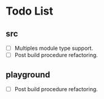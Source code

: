 # Todo List

## src

- [ ] Multiples module type support.
- [ ] Post build procedure refactoring.

## playground

- [ ] Post build procedure refactoring.
